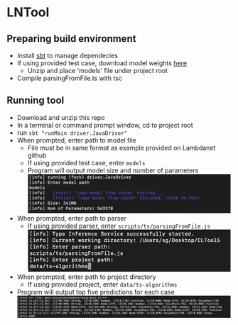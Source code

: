 # LNTool

## Preparing build environment
- Install [sbt](https://www.scala-sbt.org/download.html) to manage dependecies 
- If using provided test case, download model weights [here](https://drive.google.com/file/d/1NvEVQ4-5tC3Nc-Mzpu3vYeyEcaM_zEgV/view?usp=sharing)
  - Unzip and place 'models' file under project root
- Compile parsingFromFile.ts with tsc

## Running tool
- Download and unzip this repo
- In a terminal or command prompt window, cd to project root
- run `sbt "runMain driver.JavaDriver"`
- When prompted, enter path to model file
  - File must be in same format as example provided on Lambdanet github
  - If using provided test case, enter `models`
  - Program will output model size and number of parameters
![Input](images/model.png)
- When prompted, enter path to parser
  - If using provided parser, enter `scripts/ts/parsingFromFile.js`
![Input](images/parsing.png)
- When prompted, enter path to project directory
  - If using provided project, enter `data/ts-algorithms`
- Program will output top five predictions for each case
![Input](images/result.png)
